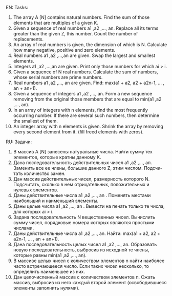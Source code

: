 EN: Tasks:

1. The array A [N] contains natural numbers. Find the sum of those elements that are multiples of a given K.
2. Given a sequence of real numbers a1 ,a2 ,..., an. Replace all its terms greater than the given Z, this number. Count the number of replacements.
3. An array of real numbers is given, the dimension of which is N. Calculate how many negative, positive and zero elements.
4. Real numbers a1 ,a2 ,...,an are given. Swap the largest and smallest elements.
5. Integers a1 ,a2 ,...,an are given. Print only those numbers for which ai > i.
6. Given a sequence of N real numbers. Calculate the sum of numbers, whose serial numbers are prime numbers.
7. Real numbers a1 ,a2 ,..., an are given. Find: max(a1 + a2, a2 + a2n-1, ... , an + an+1).
8. Given a sequence of integers a1 ,a2 ,..., an. Form a new sequence removing from the original those members that are equal to min(a1 ,a2 ,..., an).
9. In an array of integers with n elements, find the most frequently occurring number. If there are several such numbers, then determine the smallest of them.
10. An integer array with n elements is given. Shrink the array by removing every second element from it.
(fill freed elements with zeros).

RU: Задачи:

1. В массив A [N] занесены натуральные числа. Найти сумму тех элементов, которые кратны данному К.
2. Дана последовательность действительных чисел а1 ,а2 ,..., ап. Заменить все ее члены, большие данного Z, этим числом. Подсчи­тать количество замен.
3. Дан массив действительных чисел, размерность которого N. Подсчитать, сколько в нем отрицательных, положительных и нулевых элементов.
4. Даны действительные числа а1 ,а2 ,..., аn . Поменять местами наибольший и наименьший элементы.
5. Даны целые числа а1 ,а2 ,..., аn . Вывести на печать только те числа, для которых аi > i.
6. Задана последовательность N вещественных чисел. Вычислить сумму чисел, порядковые номера которых являются простыми числами.
7. Даны действительные числа а1 ,а2 ,..., аn. Найти:  max(a1 + a2, a2 + a2n-1, ... , an + an+1).
8. Дана последовательность целых чисел а1 ,а2 ,..., аn. Образовать новую последовательность, выбросив из исходной те члены, которые равны min(а1 ,а2 ,..., аn).
9. В массиве целых чисел с количеством элементов n найти наиболее часто встречающееся число. Если таких чисел несколько, то определить наименьшее из них.
10. Дан целочисленный массив с количеством элементов п. Сжать массив, выбросив из него каждый второй элемент (освободившиеся элементы заполнить нулями).

